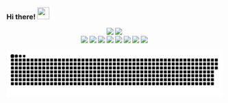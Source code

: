 
### Hi there! <img src="https://user-images.githubusercontent.com/42378118/110234147-e3259600-7f4e-11eb-95be-0c4047144dea.gif" width="28" height="28" /><br>


<div align="center">
  <img height="190em" src="https://github-readme-stats.vercel.app/api?username=icozonac&show_icons=true&theme=radical"/>
  <img height="190em" src="https://github-readme-stats.vercel.app/api/top-langs/?username=icozonac&layout=compact&theme=radical"/>
</div>

<div align="center" valign="top">
  <img src="https://cdn.jsdelivr.net/gh/devicons/devicon/icons/angularjs/angularjs-original.svg" />
  <img src="https://cdn.jsdelivr.net/gh/devicons/devicon/icons/typescript/typescript-original.svg" />
  <img src="https://cdn.jsdelivr.net/gh/devicons/devicon/icons/javascript/javascript-original.svg" />
  <img src="https://cdn.jsdelivr.net/gh/devicons/devicon/icons/sass/sass-original.svg" />
  <img src="https://cdn.jsdelivr.net/gh/devicons/devicon/icons/css3/css3-original.svg" />
  <img src="https://cdn.jsdelivr.net/gh/devicons/devicon/icons/html5/html5-original.svg" />
  <img src="https://cdn.jsdelivr.net/gh/devicons/devicon/icons/git/git-original.svg" />
  <img src="https://cdn.jsdelivr.net/gh/devicons/devicon/icons/github/github-original.svg" />
</div>

![Snake animation](https://github.com/icozonac/icozonac/blob/output/github-contribution-grid-snake.svg)


